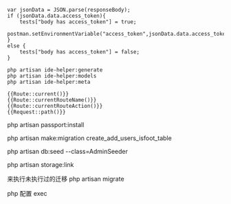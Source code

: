 ````
var jsonData = JSON.parse(responseBody);
if (jsonData.data.access_token){
    tests["body has access_token"] = true;
    postman.setEnvironmentVariable("access_token",jsonData.data.access_token);
}
else {
    tests["body has access_token"] = false;
}
````
````
php artisan ide-helper:generate
php artisan ide-helper:models
php artisan ide-helper:meta

`````
````
{{Route::current()}}
{{Route::currentRouteName()}}
{{Route::currentRouteAction()}}
{{Request::path()}}
````

php artisan passport:install

php artisan make:migration create_add_users_isfoot_table

php artisan db:seed --class=AdminSeeder

php artisan storage:link

来执行未执行过的迁移
php artisan migrate

php 配置 exec